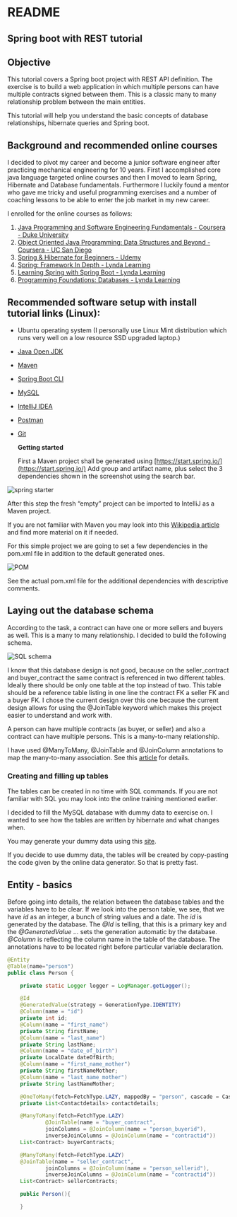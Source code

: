 # README

## Spring boot with REST tutorial

## Objective

This tutorial covers a Spring boot project with REST API definition. The exercise is to build a web application in which multiple persons can have multiple contracts signed between them. This is a classic many to many relationship problem between the main entities.

This tutorial will help you understand the basic concepts of database relationships, hibernate queries and Spring boot.   


## Background and recommended online courses

I decided to pivot my career and become a junior software engineer after practicing mechanical engineering for 10 years. First I accomplished core java language targeted online courses and then I moved to learn Spring, Hibernate and Database fundamentals. Furthermore I luckily found a mentor who gave me tricky and useful programming exercises and a number of coaching lessons to be able to enter the job market in my new career.

I enrolled for the online courses as follows: 

1. [Java Programming and Software Engineering Fundamentals - Coursera - Duke University ](https://www.coursera.org/specializations/java-programming?)
2. [Object Oriented Java Programming: Data Structures and Beyond  - Coursera - UC San Diego](https://www.coursera.org/specializations/java-object-oriented?)
3. [Spring & Hibernate for Beginners - Udemy](https://www.udemy.com/spring-hibernate-tutorial/)
4. [Spring: Framework In Depth - Lynda Learning](https://www.lynda.com/Spring-tutorials/Spring-Framework-Depth/606088-2.html)
5. [Learning Spring with Spring Boot - Lynda Learning](https://www.lynda.com/Spring-Framework-tutorials/Learning-Spring-Spring-Boot/550572-2.html?srchtrk=index%3a2%0alinktypeid%3a2%0aq%3aspring+boot%0apage%3a1%0as%3arelevance%0asa%3atrue%0aproducttypeid%3a2)
6. [Programming Foundations: Databases - Lynda Learning](https://www.lynda.com/Programming-Foundations-training-tutorials/1351-0.html)

## Recommended software setup with install tutorial links \(Linux\):

* Ubuntu operating system \(I personally use Linux Mint distribution which runs very well on a low resource SSD upgraded laptop.\)
* [Java Open JDK](https://www.digitalocean.com/community/tutorials/how-to-install-java-with-apt-on-ubuntu-18-04) 
* [Maven](https://linuxize.com/post/how-to-install-apache-maven-on-ubuntu-18-04/)
* [Spring Boot CLI](https://docs.spring.io/spring-boot/docs/current/reference/htmlsingle/#getting-started-installing-the-cli)
* [MySQL](https://www.digitalocean.com/community/tutorials/how-to-install-mysql-on-ubuntu-18-04)
* [IntelliJ IDEA](https://www.jetbrains.com/idea/) 
* [Postman](https://linuxize.com/post/how-to-install-postman-on-ubuntu-18-04/)
* [Git](https://www.digitalocean.com/community/tutorials/how-to-install-git-on-ubuntu-18-04)

  **Getting started**

  
   First a Maven project shall be generated using [https://start.spring.io/](https://start.spring.io/) Add group and artifact name, plus select the 3 dependencies shown in the screenshot using the search bar.

![spring starter](https://i.imgur.com/LZXVgV9.png)

After this step the fresh “empty” project can be imported to IntelliJ as a Maven project.

If you are not familiar with Maven you may look into this [Wikipedia article](https://en.wikipedia.org/wiki/Apache_Maven) and find more material on it if needed.

For this simple project we are going to set a few dependencies in the pom.xml file in addition to the default generated ones.

![POM](https://i.imgur.com/IWFnl2i.png)

See the actual pom.xml file for the additional dependencies with descriptive comments.

## Laying out the database schema

According to the task, a contract can have one or more sellers and buyers as well. This is a many to many relationship. I decided to build the following schema.

![SQL schema](https://i.imgur.com/p7Q4RGT.png)

I know that this database design is not good, because on the seller\_contract and buyer\_contract the same contract is referenced in two different tables. Ideally there should be only one table at the top instead of two. This table should be a reference table listing in one line the contract FK a seller FK and a buyer FK. I chose the current design over this one because the current design allows for using the @JoinTable keyword which makes this project easier to understand and work with.

A person can have multiple contracts \(as buyer, or seller\) and also a contract can have multiple persons. This is a many-to-many relationship.

I have used @ManyToMany, @JoinTable and @JoinColumn annotations to map the many-to-many association. See this [article](https://www.baeldung.com/hibernate-many-to-many) for details.

### Creating and filling up tables

The tables can be created in no time with SQL commands. If you are not familiar with SQL you may look into the online training mentioned earlier. 

I decided to fill the MySQL database with dummy data to exercise on. I wanted to see how the tables are written by hibernate and what changes when. 

You may generate your dummy data using this [site](http://filldb.info/dummy). 

If you decide to use dummy data, the tables will be created by copy-pasting the code given by the online data generator. So that is pretty fast. 

## Entity - basics

Before going into details, the relation between the database tables and the variables have to be clear. If we look into the person table, we see, that we have _id_ as an integer, a bunch of string values and a date. The _id_ is generated by the database. The _@Id_ is telling, that this is a primary key and the _@GeneratedValue_ ... sets the generation automatic by the database. _@Column_ is reflecting the column name in the table of the database. The annotations have to be located right before particular variable declaration.

```java
@Entity
@Table(name="person")
public class Person {

    private static Logger logger = LogManager.getLogger();

    @Id
    @GeneratedValue(strategy = GenerationType.IDENTITY)
    @Column(name = "id")
    private int id;
    @Column(name = "first_name")
    private String firstName;
    @Column(name = "last_name")
    private String lastName;
    @Column(name = "date_of_birth")
    private LocalDate dateOfBirth;
    @Column(name = "first_name_mother")
    private String firstNameMother;
    @Column(name = "last_name_mother")
    private String lastNameMother;

    @OneToMany(fetch=FetchType.LAZY, mappedBy = "person", cascade = CascadeType.ALL) // refers to person attribute of Contactdetails class
    private List<Contactdetails> contactdetails;

    @ManyToMany(fetch=FetchType.LAZY)
            @JoinTable(name = "buyer_contract",
            joinColumns = @JoinColumn(name = "person_buyerid"),
            inverseJoinColumns = @JoinColumn(name = "contractid"))
    List<Contract> buyerContracts;

    @ManyToMany(fetch=FetchType.LAZY)
    @JoinTable(name = "seller_contract",
            joinColumns = @JoinColumn(name = "person_sellerid"),
            inverseJoinColumns = @JoinColumn(name = "contractid"))
    List<Contract> sellerContracts;

    public Person(){

    }
```



